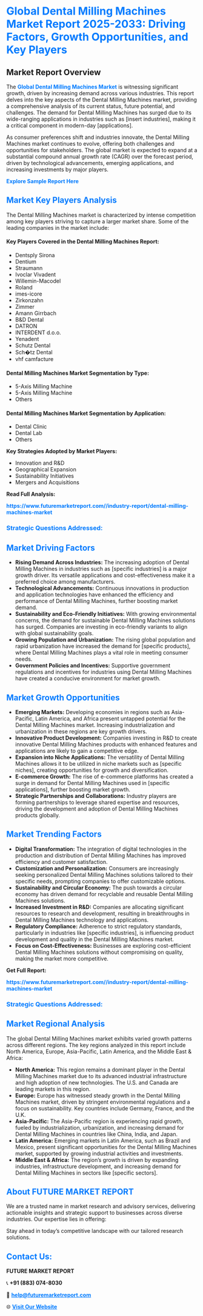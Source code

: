 <h1 style="color: #007BFF;">Global Dental Milling Machines Market Report 2025-2033: Driving Factors, Growth Opportunities, and Key Players</h1>

<section id="overview">
<h2>Market Report Overview</h2>
<p>The <a href="https://www.futuremarketreport.com//industry-report/dental-milling-machines-market" style="color: #007BFF; text-decoration: none;"><strong>Global Dental Milling Machines Market</strong></a> is witnessing significant growth, driven by increasing demand across various industries. This report delves into the key aspects of the Dental Milling Machines market, providing a comprehensive analysis of its current status, future potential, and challenges. The demand for Dental Milling Machines has surged due to its wide-ranging applications in industries such as [insert industries], making it a critical component in modern-day [applications].</p>
<p>As consumer preferences shift and industries innovate, the Dental Milling Machines market continues to evolve, offering both challenges and opportunities for stakeholders. The global market is expected to expand at a substantial compound annual growth rate (CAGR) over the forecast period, driven by technological advancements, emerging applications, and increasing investments by major players.</p>
</section>

<section id="overview">
<p><a href="https://www.futuremarketreport.com//request-sample/reportId=77066" style="color: #007BFF; text-decoration: none;"><strong>Explore Sample Report Here</strong></a></p>
</section>

<section id="key-players">
<h2 style="color: #007BFF;">Market Key Players Analysis</h2>
<p>The Dental Milling Machines market is characterized by intense competition among key players striving to capture a larger market share. Some of the leading companies in the market include:</p>
<h4>Key Players Covered in the Dental Milling Machines Report:</h4>
<ul><li>Dentsply Sirona</li><li>Dentium</li><li>Straumann</li><li>Ivoclar Vivadent</li><li>Willemin-Macodel</li><li>Roland</li><li>imes-icore</li><li>Zirkonzahn</li><li>Zimmer</li><li>Amann Girrbach</li><li>B&amp;D Dental</li><li>DATRON</li><li>INTERDENT d.o.o.</li><li>Yenadent</li><li>Schutz Dental</li><li>Sch�tz Dental</li><li>vhf camfacture</li></ul>
<h4>Dental Milling Machines Market Segmentation by Type:</h4>
<ul><li>5-Axis Milling Machine</li><li>5-Axis Milling Machine</li><li>Others</li></ul>

<h4>Dental Milling Machines Market Segmentation by Application:</h4>
<ul><li>Dental Clinic</li><li>Dental Lab</li><li>Others</li></ul>
<p><strong>Key Strategies Adopted by Market Players:</strong></p>
<ul>
<li>Innovation and R&D</li>
<li>Geographical Expansion</li>
<li>Sustainability Initiatives</li>
<li>Mergers and Acquisitions</li>
</ul>
</section>

<section>
<p><strong>Read Full Analysis: </strong></p><a href="https://www.futuremarketreport.com//industry-report/dental-milling-machines-market" style="color: #007BFF; text-decoration: none;"><strong>https://www.futuremarketreport.com//industry-report/dental-milling-machines-market</strong></a>
<h3 style="color: #007BFF;">Strategic Questions Addressed:</h3>
</section>

<section id="driving-factors">
<h2 style="color: #007BFF;">Market Driving Factors</h2>
<ul>
<li><strong>Rising Demand Across Industries:</strong> The increasing adoption of Dental Milling Machines in industries such as [specific industries] is a major growth driver. Its versatile applications and cost-effectiveness make it a preferred choice among manufacturers.</li>
<li><strong>Technological Advancements:</strong> Continuous innovations in production and application technologies have enhanced the efficiency and performance of Dental Milling Machines, further boosting market demand.</li>
<li><strong>Sustainability and Eco-Friendly Initiatives:</strong> With growing environmental concerns, the demand for sustainable Dental Milling Machines solutions has surged. Companies are investing in eco-friendly variants to align with global sustainability goals.</li>
<li><strong>Growing Population and Urbanization:</strong> The rising global population and rapid urbanization have increased the demand for [specific products], where Dental Milling Machines plays a vital role in meeting consumer needs.</li>
<li><strong>Government Policies and Incentives:</strong> Supportive government regulations and incentives for industries using Dental Milling Machines have created a conducive environment for market growth.</li>
</ul>
</section>

<section id="growth-opportunities">
<h2 style="color: #007BFF;">Market Growth Opportunities</h2>
<ul>
<li><strong>Emerging Markets:</strong> Developing economies in regions such as Asia-Pacific, Latin America, and Africa present untapped potential for the Dental Milling Machines market. Increasing industrialization and urbanization in these regions are key growth drivers.</li>
<li><strong>Innovative Product Development:</strong> Companies investing in R&D to create innovative Dental Milling Machines products with enhanced features and applications are likely to gain a competitive edge.</li>
<li><strong>Expansion into Niche Applications:</strong> The versatility of Dental Milling Machines allows it to be utilized in niche markets such as [specific niches], creating opportunities for growth and diversification.</li>
<li><strong>E-commerce Growth:</strong> The rise of e-commerce platforms has created a surge in demand for Dental Milling Machines used in [specific applications], further boosting market growth.</li>
<li><strong>Strategic Partnerships and Collaborations:</strong> Industry players are forming partnerships to leverage shared expertise and resources, driving the development and adoption of Dental Milling Machines products globally.</li>
</ul>
</section>

<section id="trending-factors">
<h2 style="color: #007BFF;">Market Trending Factors</h2>
<ul>
<li><strong>Digital Transformation:</strong> The integration of digital technologies in the production and distribution of Dental Milling Machines has improved efficiency and customer satisfaction.</li>
<li><strong>Customization and Personalization:</strong> Consumers are increasingly seeking personalized Dental Milling Machines solutions tailored to their specific needs, prompting companies to offer customizable options.</li>
<li><strong>Sustainability and Circular Economy:</strong> The push towards a circular economy has driven demand for recyclable and reusable Dental Milling Machines solutions.</li>
<li><strong>Increased Investment in R&D:</strong> Companies are allocating significant resources to research and development, resulting in breakthroughs in Dental Milling Machines technology and applications.</li>
<li><strong>Regulatory Compliance:</strong> Adherence to strict regulatory standards, particularly in industries like [specific industries], is influencing product development and quality in the Dental Milling Machines market.</li>
<li><strong>Focus on Cost-Effectiveness:</strong> Businesses are exploring cost-efficient Dental Milling Machines solutions without compromising on quality, making the market more competitive.</li>
</ul>
</section>

<section>
<p><strong>Get Full Report: </strong></p><a href="https://www.futuremarketreport.com//industry-report/dental-milling-machines-market" style="color: #007BFF; text-decoration: none;"><strong>https://www.futuremarketreport.com//industry-report/dental-milling-machines-market</strong></a>
<h3 style="color: #007BFF;">Strategic Questions Addressed:</h3>
</section>


<section id="regional-analysis">
<h2 style="color: #007BFF;">Market Regional Analysis</h2>
<p>The global Dental Milling Machines market exhibits varied growth patterns across different regions. The key regions analyzed in this report include North America, Europe, Asia-Pacific, Latin America, and the Middle East & Africa:</p>
<ul>
<li><strong>North America:</strong> This region remains a dominant player in the Dental Milling Machines market due to its advanced industrial infrastructure and high adoption of new technologies. The U.S. and Canada are leading markets in this region.</li>
<li><strong>Europe:</strong> Europe has witnessed steady growth in the Dental Milling Machines market, driven by stringent environmental regulations and a focus on sustainability. Key countries include Germany, France, and the U.K.</li>
<li><strong>Asia-Pacific:</strong> The Asia-Pacific region is experiencing rapid growth, fueled by industrialization, urbanization, and increasing demand for Dental Milling Machines in countries like China, India, and Japan.</li>
<li><strong>Latin America:</strong> Emerging markets in Latin America, such as Brazil and Mexico, present significant opportunities for the Dental Milling Machines market, supported by growing industrial activities and investments.</li>
<li><strong>Middle East & Africa:</strong> The region’s growth is driven by expanding industries, infrastructure development, and increasing demand for Dental Milling Machines in sectors like [specific sectors].</li>
</ul>
</section>

<footer>
<h2 style="color: #007BFF;">About FUTURE MARKET REPORT</h2>
<p>We are a trusted name in market research and advisory services, delivering actionable insights and strategic support to businesses across diverse industries. Our expertise lies in offering:</p>

<p>Stay ahead in today’s competitive landscape with our tailored research solutions.</p>

<h2 style="color: #007BFF;">Contact Us:</h2>
<p><strong>FUTURE MARKET REPORT</strong></p>
<p>📞 <strong>+91 (883) 074-8030</strong></p>
<p>📧 <strong><a href="mailto:help@futuremarketreport.com" style="color: #007BFF;">help@futuremarketreport.com</a></strong></p>
<p>🌐 <strong><a href="https://www.futuremarketreport.com/" style="color: #007BFF;">Visit Our Website</a></strong></p>
</footer>